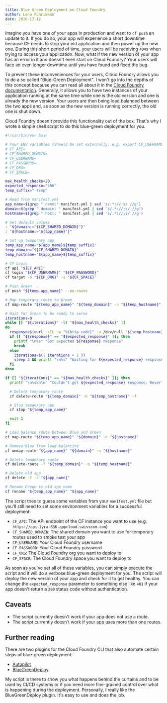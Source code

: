 ```yaml
---
title: Blue Green Deployment on Cloud Foundry
author: Lena Fuhrimann
date: 2016-12-12
---
```


Imagine you have one of your apps in production and want to `cf push` an update to it. If you do so, your app will experience a short downtime because CF needs to stop your old application and then power up the new one. During this short period of time, your users will be receiving `404`s when trying to access your application. Now, what if the new version of your app has an error in it and doesn't even start on Cloud Foundry? Your users will face an even longer downtime until you have found and fixed the bug.

To prevent these inconveniences for your users, Cloud Foundry allows you to do a so called "Blue-Green Deployment". I won't go into the depths of this concept because you can read all about it in the [Cloud Foundry documentation](https://docs.cloudfoundry.org/devguide/deploy-apps/blue-green.html). Generally, it allows you to have two instances of your application running at the same time while one is the old version and one is already the new version. Your users are then being load balanced between the two apps and, as soon as the new version is running correctly, the old one is shut down.

Cloud Foundry doesn't provide this functionality out of the box. That's why I wrote a simple shell script to do this blue-green deployment for you.

```bash
#!/usr/bin/env bash

# Your ENV variables (Should be set externally, e.g. export CF_USERNAME="myUsername123")
# CF_API=
# CF_SHARED_DOMAIN=
# CF_USERNAME=
# CF_PASSWORD=
# CF_ORG=
# CF_SPACE=

max_health_checks=20
expected_response="200"
temp_suffix="-temp"

# Read from manifest.yml
app_name=$(grep " name:" manifest.yml | sed 's/.*://;s/ //g')
domain=$(grep " domain: " manifest.yml | sed 's/.*://;s/ //g')
hostname=$(grep " host: " manifest.yml | sed 's/.*://;s/ //g')

# Set default values
: "${domain:="${CF_SHARED_DOMAIN}"}"
: "${hostname:="${app_name}"}"

# Set up temporary app
temp_app_name="${app_name}${temp_suffix}"
temp_domain="${CF_SHARED_DOMAIN}"
temp_hostname="${app_name}${temp_suffix}"

# CF Login
cf api "${CF_API}"
cf login "${CF_USERNAME}" "${CF_PASSWORD}"
cf target -o "${CF_ORG}" -s "${CF_SPACE}"

# Push Green
cf push "${temp_app_name}" --no-route

# Map temporary route to Green
cf map-route "${temp_app_name}" "${temp_domain}" -n "${temp_hostname}"

# Wait for Green to be ready to serve
iterations=0
while [[ "${iterations}" -lt "${max_health_checks}" ]]
do
  response=$(curl -sIL -w "%{http_code}" -o /dev/null "${temp_hostname}.${temp_domain}")
  if [[ "${response}" == "${expected_response}" ]]; then
    printf "\n%s" "Got expected ${response} response"
    break
  else
    iterations=$(( iterations + 1 ))
    sleep 3 && printf "\n%s" "Waiting for ${expected_response} response... Got ${response} (${iterations}/${max_health_checks})"
  fi
done

if [[ "${iterations}" == "${max_health_checks}" ]]; then
  printf "\n%s\n\n" "Couldn't get ${expected_response} response. Reverting..."

  # Delete temporary route
  cf delete-route "${temp_domain}" -n "${temp_hostname}" -f

  # Stop temporary app
  cf stop "${temp_app_name}"

  exit 1
fi

# Load balance route between Blue and Green
cf map-route "${temp_app_name}" "${domain}" -n "${hostname}"

# Remove Blue from load balancing
cf unmap-route "${app_name}" "${domain}" -n "${hostname}"

# Delete temporary route
cf delete-route -f "${temp_domain}" -n "${temp_hostname}"

# Delete old app
cf delete -f -r "${app_name}"

# Rename Green to old app name
cf rename "${temp_app_name}" "${app_name}"
```

The script tries to guess some variables from your `manifest.yml` file but you'll still need to set some environment variables for a successful deployment:

- `CF_API`: The API endpoint of the CF instance you want to use (e.g. `https://api.lyra-836.appcloud.swisscom.com`)
- `CF_SHARED_DOMAIN`: The shared domain you want to use for temporary routes used to smoke test your app
- `CF_USERNAME`: Your Cloud Foundry username
- `CF_PASSWORD`: Your Cloud Foundry password
- `CF_ORG`: The Cloud Foundry org you want to deploy to
- `CF_SPACE`: The Cloud Foundry space you want to deploy to

As soon as you've set all of these variables, you can simply execute the script and it will do a verbose blue-green deployment for you. The script will deploy the new version of your app and check for it to get healthy. You can change the `expected_response` parameter to something else like `401` if your app doesn't return a `200` status code without authentication.

## Caveats

- The script currently doesn't work if your app does not use a route.
- The script currently doesn't work if your app uses more than one routes.

## Further reading

There are two plugins for the Cloud Foundry CLI that also automate certain steps of blue-green deployment:

- [Autopilot](https://github.com/contraband/autopilot)
- [BlueGreenDeploy](https://github.com/bluemixgaragelondon/cf-blue-green-deploy)

My script is there to show you what happens behind the curtains and to be used by CI/CD systems or if you need more fine-grained control over what is happening during the deployment. Personally, I really like the BlueGreenDeploy plugin. It's easy to use and does the job.
